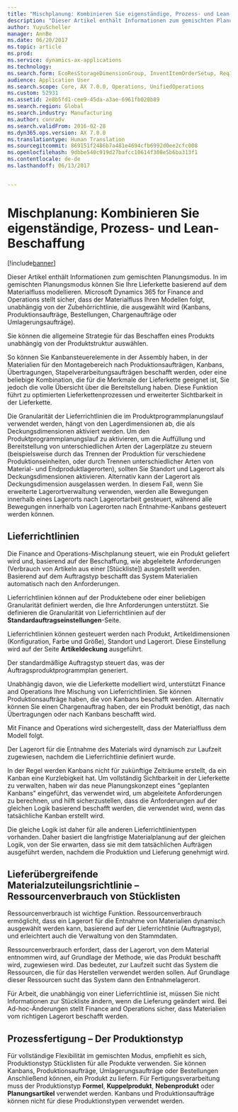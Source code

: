 ```yaml
---
title: "Mischplanung: Kombinieren Sie eigenständige, Prozess- und Lean-Beschaffung"
description: "Dieser Artikel enthält Informationen zum gemischten Planungsmodus. In im gemischten Planungsmodus können Sie Ihre Lieferkette basierend auf dem Materialfluss modellieren. Microsoft Dynamics 365 for Finance and Operations stellt sicher, dass der Materialfluss Ihren Modellen folgt, unabhängig von der Zubehörrichtlinie, die ausgewählt wird (Kanbans, Produktionsaufträge, Bestellungen, Chargenaufträge oder Umlagerungsaufträge)."
author: YuyuScheller
manager: AnnBe
ms.date: 06/20/2017
ms.topic: article
ms.prod: 
ms.service: dynamics-ax-applications
ms.technology: 
ms.search.form: EcoResStorageDimensionGroup, InventItemOrderSetup, ReqItemTable
audience: Application User
ms.search.scope: Core, AX 7.0.0, Operations, UnifiedOperations
ms.custom: 52931
ms.assetid: 2e8b5fd1-cee9-45da-a3ae-6961fb020b89
ms.search.region: Global
ms.search.industry: Manufacturing
ms.author: conradv
ms.search.validFrom: 2016-02-28
ms.dyn365.ops.version: AX 7.0.0
ms.translationtype: Human Translation
ms.sourcegitcommit: 869151f2486b7a481e4694cfb6992d0ee2cfc008
ms.openlocfilehash: 9dbbe540c919d27bafcc10614f308e5b6ba313f1
ms.contentlocale: de-de
ms.lasthandoff: 06/13/2017


---
```


# <a name="mixed-mode-planning---combine-discrete-process-and-lean-sourcing"></a>Mischplanung: Kombinieren Sie eigenständige, Prozess- und Lean-Beschaffung

[!include[banner](../includes/banner.md)]


Dieser Artikel enthält Informationen zum gemischten Planungsmodus. In im gemischten Planungsmodus können Sie Ihre Lieferkette basierend auf dem Materialfluss modellieren. Microsoft Dynamics 365 for Finance and Operations stellt sicher, dass der Materialfluss Ihren Modellen folgt, unabhängig von der Zubehörrichtlinie, die ausgewählt wird (Kanbans, Produktionsaufträge, Bestellungen, Chargenaufträge oder Umlagerungsaufträge). 

Sie können die allgemeine Strategie für das Beschaffen eines Produkts unabhängig von der Produktstruktur auswählen.  

So können Sie Kanbansteuerelemente in der Assembly haben, in der Materialien für den Montagebereich nach Produktionsaufträgen, Kanbans, Übertragungen, Stapelverarbeitungsaufträgen beschafft werden, oder eine beliebige Kombination, die für die Merkmale der Lieferkette geeignet ist, Sie jedoch die volle Übersicht über die Bereitstellung haben. Diese Funktion führt zu optimierten Lieferkettenprozessen und erweiterter Sichtbarkeit in der Lieferkette.  

Die Granularität der Lieferrichtlinien die im Produktprogrammplanungslauf verwendet werden, hängt von den Lagerdimensionen ab, die als Deckungsdimensionen aktiviert werden. Um den Produktprogrammplanungslauf zu aktivieren, um die Auffüllung und Bereitstellung von unterschiedlichen Arten der Lagerplätze zu steuern (beispielsweise durch das Trennen der Produktion für verschiedene Produktionseinheiten, oder durch Trennen unterschiedlicher Arten von Material- und Endproduktlagerorten), sollten Sie Standort und Lagerort als Deckungsdimensionen aktivieren. Alternativ kann der Lagerort als Deckungsdimension ausgelassen werden. In diesem Fall, wenn Sie erweiterte Lagerortverwaltung verwenden, werden alle Bewegungen innerhalb eines Lagerorts nach Lagerortarbeit gesteuert, während alle Bewegungen innerhalb von Lagerorten nach Entnahme-Kanbans gesteuert werden können.

## <a name="supply-policies"></a>Lieferrichtlinien
Die Finance and Operations-Mischplanung steuert, wie ein Produkt geliefert wird und, basierend auf der Beschaffung, wie abgeleitete Anforderungen (Verbrauch von Artikeln aus einer \[Stückliste\]) ausgestellt werden. Basierend auf dem Auftragstyp beschafft das System Materialien automatisch nach den Anforderungen.  

Lieferrichtlinien können auf der Produktebene oder einer beliebigen Granularität definiert werden, die Ihre Anforderungen unterstützt. Sie definieren die Granularität von Lieferrichtlinien auf der **Standardauftragseinstellungen**-Seite.  

Lieferrichtlinien können gesteuert werden nach Produkt, Artikeldimensionen (Konfiguration, Farbe und Größe), Standort und Lagerort. Diese Einstellung wird auf der Seite **Artikeldeckung** ausgeführt.  

Der standardmäßige Auftragstyp steuert das, was der Auftragsproduktprogrammplan generiert.  

Unabhängig davon, wie die Lieferkette modelliert wird, unterstützt Finance and Operations Ihre Mischung von Lieferrichtlinien. Sie können Produktionsaufträge haben, die von Kanbans beschafft werden. Alternativ können Sie einen Chargenauftrag haben, der ein Produkt benötigt, das nach Übertragungen oder nach Kanbans beschafft wird.  

Mit Finance and Operations wird sichergestellt, dass der Materialfluss dem Modell folgt.  

Der Lagerort für die Entnahme des Materials wird dynamisch zur Laufzeit zugewiesen, nachdem die Lieferrichtlinie definiert wurde.  

In der Regel werden Kanbans nicht für zukünftige Zeiträume erstellt, da ein Kanban eine Kurzlebigkeit hat. Um vollständig Sichtbarkeit in der Lieferkette zu verwalten, haben wir das neue Planungskonzept eines "geplanten Kanbans" eingeführt, das verwendet wird, um abgeleitete Anforderungen zu berechnen, und hilft sicherzustellen, dass die Anforderungen auf der gleichen Logik basierend beschafft werden, die verwendet wird, wenn das tatsächliche Kanban erstellt wird.  

Die gleiche Logik ist daher für alle anderen Lieferrichtlinientypen vorhanden. Daher basiert die langfristige Materialplanung auf der gleichen Logik, von der Sie erwarten, dass sie mit dem tatsächlichen Aufträgen ausgeführt werden, nachdem die Produktion und Lieferung genehmigt wird.

## <a name="materials-allocation-crosssupply-policy--resource-consumption-on-boms"></a>Lieferübergreifende Materialzuteilungsrichtlinie – Ressourcenverbrauch von Stücklisten
Ressourcenverbrauch ist wichtige Funktion. Ressourcenverbrauch ermöglicht, dass ein Lagerort für die Entnahme von Materialien dynamisch ausgewählt werden kann, basierend auf der Lieferrichtlinie (Auftragstyp), und erleichtert auch die Verwaltung von den Stammdaten.  

Ressourcenverbrauch erfordert, dass der Lagerort, von dem Material entnommen wird, auf Grundlage der Methode, wie das Produkt beschafft wird, zugewiesen wird. Das bedeutet, zur Laufzeit sucht das System die Ressourcen, die für das Herstellen verwendet werden sollen. Auf Grundlage dieser Ressourcen sucht das System dann den Entnahmelagerort.  

Für Arbeit, die unabhängig von einer Lieferrichtlinie ist, müssen Sie nicht Informationen zur Stückliste ändern, wenn die Lieferung geändert wird. Bei Ad-hoc-Änderungen stellt Finance and Operations sicher, dass Materialien vom richtigen Lagerort beschafft werden.

## <a name="process-manufacturing--the-production-type"></a>Prozessfertigung – Der Produktionstyp
Für vollständige Flexibilität im gemischten Modus, empfiehlt es sich, Produktionstyp Stücklisten für alle Produkte verwenden. Sie können Kanbans, Produktionsaufträge, Umlagerungsaufträge oder Bestellungen Anschließend können, ein Produkt zu liefern. Für Fertigungsverarbeitung muss der Produktionstyp **Formel**, **Kuppelprodukt**, **Nebenprodukt** oder **Planungsartikel** verwendet werden. Kanbans und Produktionsaufträge können nicht für diese Produktionstypen verwendet werden.




